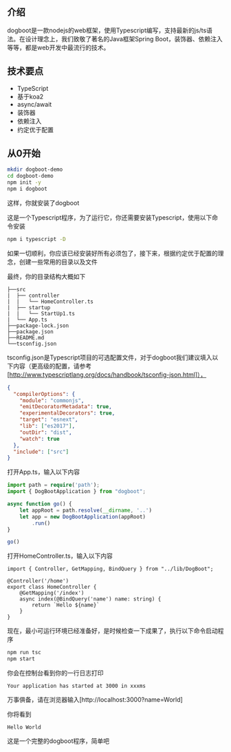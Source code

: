 ## 介绍
dogboot是一款nodejs的web框架，使用Typescript编写，支持最新的js/ts语法。在设计理念上，我们致敬了著名的Java框架Spring Boot，装饰器、依赖注入等等，都是web开发中最流行的技术。
## 技术要点
- TypeScript
- 基于koa2
- async/await
- 装饰器
- 依赖注入
- 约定优于配置
## 从0开始
```bash
mkdir dogboot-demo
cd dogboot-demo
npm init -y
npm i dogboot
```
这样，你就安装了dogboot

这是一个Typescript程序，为了运行它，你还需要安装Typescript，使用以下命令安装
```bash
npm i typescript -D
```

如果一切顺利，你应该已经安装好所有必须包了，接下来，根据约定优于配置的理念，创建一些常用的目录以及文件

最终，你的目录结构大概如下

```
├──src
|  ├── controller
|  |   └── HomeController.ts
|  ├── startup
|  |   └── StartUp1.ts
|  └── App.ts
├──package-lock.json
├──package.json
├──README.md
└──tsconfig.json
```
tsconfig.json是Typescript项目的可选配置文件，对于dogboot我们建议填入以下内容（更高级的配置，请参考[http://www.typescriptlang.org/docs/handbook/tsconfig-json.html]），
```json
{
  "compilerOptions": {
    "module": "commonjs",
    "emitDecoratorMetadata": true,
    "experimentalDecorators": true,
    "target": "esnext",
    "lib": ["es2017"],
    "outDir": "dist",
    "watch": true
  },
  "include": ["src"]
}
```
打开App.ts，输入以下内容
```typescript
import path = require('path');
import { DogBootApplication } from "dogboot";

async function go() {
    let appRoot = path.resolve(__dirname, '..')
    let app = new DogBootApplication(appRoot)
        .run()
}

go()
```
打开HomeController.ts，输入以下内容
```
import { Controller, GetMapping, BindQuery } from "../lib/DogBoot";

@Controller('/home')
export class HomeController {
    @GetMapping('/index')
    async index(@BindQuery('name') name: string) {
        return `Hello ${name}`
    }
}
```
现在，最小可运行环境已经准备好，是时候检查一下成果了，执行以下命令启动程序
```bash
npm run tsc
npm start
```
你会在控制台看到你的一行日志打印
```
Your application has started at 3000 in xxxms
```
万事俱备，请在浏览器输入[http://localhost:3000?name=World]

你将看到
```
Hello World
```
这是一个完整的dogboot程序，简单吧
